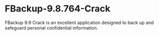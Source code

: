# FBackup-9.8.764-Crack
FBackup 9.9 Crack is an excellent application designed to back up and safeguard personal confidential information.
